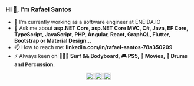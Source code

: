 ### Hi 👋, I'm Rafael Santos


- 🔭 I’m currently working as a software engineer at ENEIDA.IO
- 💬 Ask me about **asp.NET Core, asp.NET Core MVC, C#, Java, EF Core, TypeScript, JavaScript, PHP, Angular, React, GraphQL, Flutter, Bootstrap or Material Design...**
- 📫 How to reach me: **linkedin.com/in/rafael-santos-78a350209**
- ⚡  Always keen on **🌊🏄‍♀️ Surf && Bodyboard, 🎮 PS5, 🍿 Movies, 🥁 Drums and Percussion**.


<p align="center">
   <a href="https://www.facebook.com/pedrorafaelsantoscx/" target="_blank">
        <img align="center" src="https://cdn.jsdelivr.net/npm/simple-icons@3.0.1/icons/facebook.svg" alt="hynzhw" height="20" width="20" />
    </a>
    <a href="https://instagram.com/pedro_rafael_santos" target="_blank">
        <img align="center" src="https://cdn.jsdelivr.net/npm/simple-icons@3.0.1/icons/instagram.svg" alt="hynzhw" height="20" width="20" />
    </a>
    <a href="linkedin.com/in/rafael-santos-78a350209" target="_blank">
        <img align="center" src="https://cdn.jsdelivr.net/npm/simple-icons@3.0.1/icons/linkedin.svg" alt="hynzhw" height="20" width="20" />
    </a>
</p>


<!--
**prafaelmsantos/prafaelmsantos** is a ✨ _special_ ✨ repository because its `README.md` (this file) appears on your GitHub profile.

Here are some ideas to get you started:

- 🔭 I’m currently working as a software engineer at ENEIDA.IO
- 🌱 I’m currently learning ...
- 👯 I’m looking to collaborate on ...
- 🤔 I’m looking for help with ...
- 💬 Ask me about **Asp.NET Core, C#, Java, EF Core, Typescript, Javascript, Angular, Flutter, Bootstrap or Material Design...**
- 📫 How to reach me: ...
- 😄 Pronouns: ...
- ⚡ Fun fact: ...

linkedin.com/in/rafael-santos-78a350209
-->
